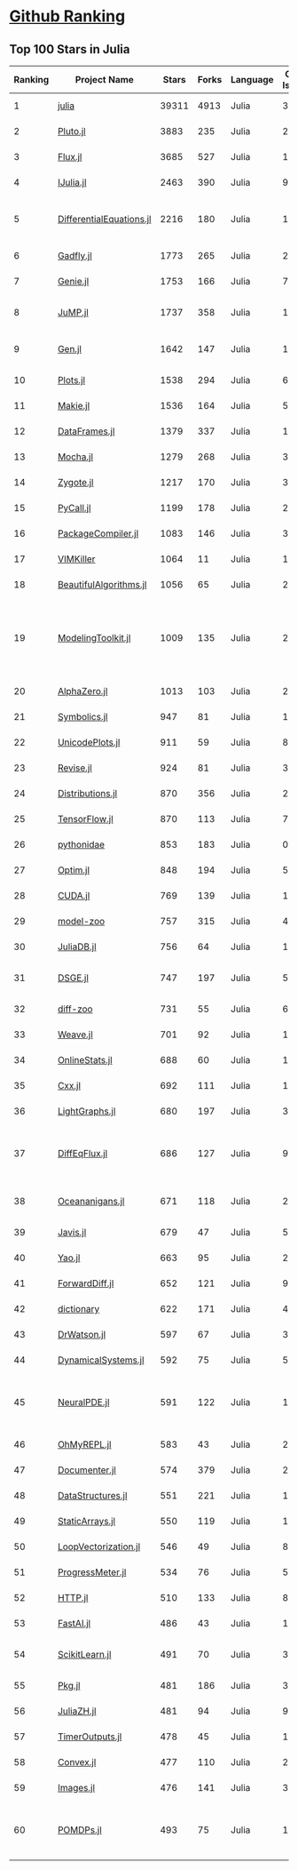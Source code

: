 [Github Ranking](../README.md)
==========

## Top 100 Stars in Julia

| Ranking | Project Name | Stars | Forks | Language | Open Issues | Description | Last Commit |
| ------- | ------------ | ----- | ----- | -------- | ----------- | ----------- | ----------- |
| 1 | [julia](https://github.com/JuliaLang/julia) | 39311 | 4913 | Julia | 3295 | The Julia Programming Language | 2022-05-22T00:28:34Z |
| 2 | [Pluto.jl](https://github.com/fonsp/Pluto.jl) | 3883 | 235 | Julia | 204 | 🎈 Simple reactive notebooks for Julia | 2022-05-21T13:03:22Z |
| 3 | [Flux.jl](https://github.com/FluxML/Flux.jl) | 3685 | 527 | Julia | 172 | Relax! Flux is the ML library that doesn't make you tensor | 2022-05-22T00:16:34Z |
| 4 | [IJulia.jl](https://github.com/JuliaLang/IJulia.jl) | 2463 | 390 | Julia | 96 | Julia kernel for Jupyter | 2022-04-29T13:52:06Z |
| 5 | [DifferentialEquations.jl](https://github.com/SciML/DifferentialEquations.jl) | 2216 | 180 | Julia | 129 | Multi-language suite for high-performance solvers of differential equations and scientific machine learning (SciML) components | 2022-01-11T13:17:14Z |
| 6 | [Gadfly.jl](https://github.com/GiovineItalia/Gadfly.jl) | 1773 | 265 | Julia | 243 | Crafty statistical graphics for Julia. | 2022-04-04T13:30:04Z |
| 7 | [Genie.jl](https://github.com/GenieFramework/Genie.jl) | 1753 | 166 | Julia | 76 | 🧞The highly productive Julia web framework | 2022-05-18T07:35:22Z |
| 8 | [JuMP.jl](https://github.com/jump-dev/JuMP.jl) | 1737 | 358 | Julia | 17 | Modeling language for Mathematical Optimization (linear, mixed-integer, conic, semidefinite, nonlinear) | 2022-05-19T20:55:18Z |
| 9 | [Gen.jl](https://github.com/probcomp/Gen.jl) | 1642 | 147 | Julia | 137 | A general-purpose probabilistic programming system with programmable inference | 2022-05-21T14:14:56Z |
| 10 | [Plots.jl](https://github.com/JuliaPlots/Plots.jl) | 1538 | 294 | Julia | 624 | Powerful convenience for Julia visualizations and data analysis | 2022-05-21T00:02:28Z |
| 11 | [Makie.jl](https://github.com/JuliaPlots/Makie.jl) | 1536 | 164 | Julia | 572 | High level plotting on the GPU. | 2022-05-21T18:48:41Z |
| 12 | [DataFrames.jl](https://github.com/JuliaData/DataFrames.jl) | 1379 | 337 | Julia | 118 | In-memory tabular data in Julia | 2022-05-17T00:14:15Z |
| 13 | [Mocha.jl](https://github.com/pluskid/Mocha.jl) | 1279 | 268 | Julia | 35 | Deep Learning framework for Julia | 2018-12-06T01:09:35Z |
| 14 | [Zygote.jl](https://github.com/FluxML/Zygote.jl) | 1217 | 170 | Julia | 321 | 21st century AD | 2022-05-20T18:20:38Z |
| 15 | [PyCall.jl](https://github.com/JuliaPy/PyCall.jl) | 1199 | 178 | Julia | 218 | Package to call Python functions from the Julia language | 2022-04-19T22:45:52Z |
| 16 | [PackageCompiler.jl](https://github.com/JuliaLang/PackageCompiler.jl) | 1083 | 146 | Julia | 31 | Compile your Julia Package | 2022-04-27T17:49:15Z |
| 17 | [VIMKiller](https://github.com/caseykneale/VIMKiller) | 1064 | 11 | Julia | 12 | Exiting VIM is hard; sometimes we need to take drastic measures | 2021-10-14T06:18:57Z |
| 18 | [BeautifulAlgorithms.jl](https://github.com/mossr/BeautifulAlgorithms.jl) | 1056 | 65 | Julia | 2 | Concise and beautiful algorithms written in Julia | 2022-02-25T20:38:38Z |
| 19 | [ModelingToolkit.jl](https://github.com/SciML/ModelingToolkit.jl) | 1009 | 135 | Julia | 222 | A modeling framework for automatically parallelized scientific machine learning (SciML) in Julia. A computer algebra system for integrated symbolics for physics-informed machine learning and automated transformations of differential equations | 2022-05-22T02:31:36Z |
| 20 | [AlphaZero.jl](https://github.com/jonathan-laurent/AlphaZero.jl) | 1013 | 103 | Julia | 28 | A generic, simple and fast implementation of Deepmind's AlphaZero algorithm. | 2022-05-04T21:57:48Z |
| 21 | [Symbolics.jl](https://github.com/JuliaSymbolics/Symbolics.jl) | 947 | 81 | Julia | 193 | A fast and modern CAS for a fast and modern language. | 2022-05-22T01:21:42Z |
| 22 | [UnicodePlots.jl](https://github.com/JuliaPlots/UnicodePlots.jl) | 911 | 59 | Julia | 8 | Unicode-based scientific plotting for working in the terminal | 2022-05-18T09:08:19Z |
| 23 | [Revise.jl](https://github.com/timholy/Revise.jl) | 924 | 81 | Julia | 30 | Automatically update function definitions in a running Julia session | 2022-05-10T13:12:26Z |
| 24 | [Distributions.jl](https://github.com/JuliaStats/Distributions.jl) | 870 | 356 | Julia | 245 | A Julia package for probability distributions and associated functions. | 2022-05-20T11:21:32Z |
| 25 | [TensorFlow.jl](https://github.com/malmaud/TensorFlow.jl) | 870 | 113 | Julia | 70 | A Julia wrapper for TensorFlow | 2021-08-02T16:55:00Z |
| 26 | [pythonidae](https://github.com/svaksha/pythonidae) | 853 | 183 | Julia | 0 | Curated decibans of scientific programming resources in Python. | 2022-05-03T17:59:37Z |
| 27 | [Optim.jl](https://github.com/JuliaNLSolvers/Optim.jl) | 848 | 194 | Julia | 55 | Optimization functions for Julia | 2022-05-05T06:01:09Z |
| 28 | [CUDA.jl](https://github.com/JuliaGPU/CUDA.jl) | 769 | 139 | Julia | 182 | CUDA programming in Julia. | 2022-05-20T12:38:41Z |
| 29 | [model-zoo](https://github.com/FluxML/model-zoo) | 757 | 315 | Julia | 49 | Please do not feed the models | 2022-05-20T17:55:56Z |
| 30 | [JuliaDB.jl](https://github.com/JuliaData/JuliaDB.jl) | 756 | 64 | Julia | 115 | Parallel analytical database in pure Julia | 2022-03-28T14:59:40Z |
| 31 | [DSGE.jl](https://github.com/FRBNY-DSGE/DSGE.jl) | 747 | 197 | Julia | 5 | Solve and estimate Dynamic Stochastic General Equilibrium models (including the New York Fed DSGE) | 2022-04-30T00:25:23Z |
| 32 | [diff-zoo](https://github.com/MikeInnes/diff-zoo) | 731 | 55 | Julia | 6 | Differentiation for Hackers | 2021-07-09T11:52:53Z |
| 33 | [Weave.jl](https://github.com/JunoLab/Weave.jl) | 701 | 92 | Julia | 123 | Scientific reports/literate programming for Julia | 2022-05-19T14:09:14Z |
| 34 | [OnlineStats.jl](https://github.com/joshday/OnlineStats.jl) | 688 | 60 | Julia | 12 | ⚡ Single-pass algorithms for statistics | 2022-05-20T20:49:52Z |
| 35 | [Cxx.jl](https://github.com/JuliaInterop/Cxx.jl) | 692 | 111 | Julia | 108 | The Julia C++ Interface | 2022-03-30T16:03:56Z |
| 36 | [LightGraphs.jl](https://github.com/sbromberger/LightGraphs.jl) | 680 | 197 | Julia | 31 | An optimized graphs package for the Julia programming language | 2021-10-08T14:57:24Z |
| 37 | [DiffEqFlux.jl](https://github.com/SciML/DiffEqFlux.jl) | 686 | 127 | Julia | 92 | Universal neural differential equations with O(1) backprop, GPUs, and stiff+non-stiff DE solvers, demonstrating scientific machine learning (SciML) and physics-informed machine learning methods | 2022-05-05T13:27:48Z |
| 38 | [Oceananigans.jl](https://github.com/CliMA/Oceananigans.jl) | 671 | 118 | Julia | 238 | 🌊  Julia software for fast, friendly, flexible, ocean-flavored fluid dynamics on CPUs and GPUs | 2022-05-21T22:07:09Z |
| 39 | [Javis.jl](https://github.com/JuliaAnimators/Javis.jl) | 679 | 47 | Julia | 51 | Julia Animations and Visualizations | 2022-05-21T20:52:27Z |
| 40 | [Yao.jl](https://github.com/QuantumBFS/Yao.jl) | 663 | 95 | Julia | 21 | Extensible, Efficient Quantum Algorithm Design for Humans. | 2022-05-20T02:37:39Z |
| 41 | [ForwardDiff.jl](https://github.com/JuliaDiff/ForwardDiff.jl) | 652 | 121 | Julia | 95 | Forward Mode Automatic Differentiation for Julia | 2022-05-19T00:15:20Z |
| 42 | [dictionary](https://github.com/adambom/dictionary) | 622 | 171 | Julia | 4 | A JSON representation of Webster's Unabridged Dictionary | 2021-04-23T20:59:28Z |
| 43 | [DrWatson.jl](https://github.com/JuliaDynamics/DrWatson.jl) | 597 | 67 | Julia | 36 | The perfect sidekick to your scientific inquiries | 2022-05-07T11:50:47Z |
| 44 | [DynamicalSystems.jl](https://github.com/JuliaDynamics/DynamicalSystems.jl) | 592 | 75 | Julia | 5 | Award winning software library for nonlinear dynamics | 2022-05-17T00:05:24Z |
| 45 | [NeuralPDE.jl](https://github.com/SciML/NeuralPDE.jl) | 591 | 122 | Julia | 100 | Physics-Informed Neural Networks (PINN) and Deep BSDE Solvers of Differential Equations for Scientific Machine Learning (SciML) accelerated simulation | 2022-05-22T02:24:43Z |
| 46 | [OhMyREPL.jl](https://github.com/KristofferC/OhMyREPL.jl) | 583 | 43 | Julia | 27 | Syntax highlighting and other enhancements for the Julia REPL | 2022-04-08T16:19:16Z |
| 47 | [Documenter.jl](https://github.com/JuliaDocs/Documenter.jl) | 574 | 379 | Julia | 263 | A documentation generator for Julia. | 2022-05-21T23:47:38Z |
| 48 | [DataStructures.jl](https://github.com/JuliaCollections/DataStructures.jl) | 551 | 221 | Julia | 134 | Julia implementation of Data structures | 2022-05-19T15:35:10Z |
| 49 | [StaticArrays.jl](https://github.com/JuliaArrays/StaticArrays.jl) | 550 | 119 | Julia | 117 | Statically sized arrays for Julia | 2022-05-17T19:28:17Z |
| 50 | [LoopVectorization.jl](https://github.com/JuliaSIMD/LoopVectorization.jl) | 546 | 49 | Julia | 81 | Macro(s) for vectorizing loops. | 2022-05-22T00:05:46Z |
| 51 | [ProgressMeter.jl](https://github.com/timholy/ProgressMeter.jl) | 534 | 76 | Julia | 51 | Progress meter for long-running computations | 2022-04-07T01:31:10Z |
| 52 | [HTTP.jl](https://github.com/JuliaWeb/HTTP.jl) | 510 | 133 | Julia | 81 | HTTP for Julia | 2022-05-20T21:42:03Z |
| 53 | [FastAI.jl](https://github.com/FluxML/FastAI.jl) | 486 | 43 | Julia | 10 | Repository of best practices for deep learning in Julia, inspired by fastai | 2022-05-20T15:23:10Z |
| 54 | [ScikitLearn.jl](https://github.com/cstjean/ScikitLearn.jl) | 491 | 70 | Julia | 30 | Julia implementation of the scikit-learn API https://cstjean.github.io/ScikitLearn.jl/dev/ | 2022-05-16T17:32:01Z |
| 55 | [Pkg.jl](https://github.com/JuliaLang/Pkg.jl) | 481 | 186 | Julia | 308 | Pkg - Package manager for the Julia programming language | 2022-05-20T04:32:22Z |
| 56 | [JuliaZH.jl](https://github.com/JuliaCN/JuliaZH.jl) | 481 | 94 | Julia | 9 | Julia语言中文文档 | 2022-01-05T03:47:40Z |
| 57 | [TimerOutputs.jl](https://github.com/KristofferC/TimerOutputs.jl) | 478 | 45 | Julia | 15 | Formatted output of timed sections in Julia | 2022-05-06T13:23:30Z |
| 58 | [Convex.jl](https://github.com/jump-dev/Convex.jl) | 477 | 110 | Julia | 29 | A Julia package for disciplined convex programming | 2022-05-22T02:35:58Z |
| 59 | [Images.jl](https://github.com/JuliaImages/Images.jl) | 476 | 141 | Julia | 36 | An image library for Julia | 2022-05-21T07:34:00Z |
| 60 | [POMDPs.jl](https://github.com/JuliaPOMDP/POMDPs.jl) | 493 | 75 | Julia | 16 | MDPs and POMDPs in Julia - An interface for defining, solving, and simulating fully and partially observable Markov decision processes on discrete and continuous spaces. | 2022-02-26T02:15:39Z |

